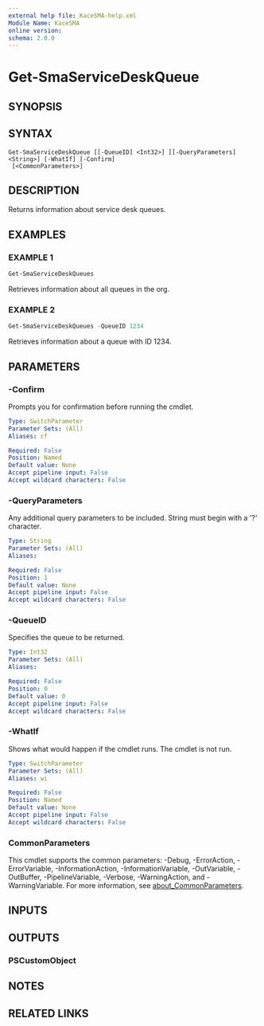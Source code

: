 ```yaml
---
external help file: KaceSMA-help.xml
Module Name: KaceSMA
online version:
schema: 2.0.0
---
```


# Get-SmaServiceDeskQueue

## SYNOPSIS

## SYNTAX

```
Get-SmaServiceDeskQueue [[-QueueID] <Int32>] [[-QueryParameters] <String>] [-WhatIf] [-Confirm]
 [<CommonParameters>]
```

## DESCRIPTION
Returns information about service desk queues.

## EXAMPLES

### EXAMPLE 1
```powershell
Get-SmaServiceDeskQueues
```

Retrieves information about all queues in the org.

### EXAMPLE 2
```powershell
Get-SmaServiceDeskQueues -QueueID 1234
```

Retrieves information about a queue with ID 1234.

## PARAMETERS

### -Confirm
Prompts you for confirmation before running the cmdlet.

```yaml
Type: SwitchParameter
Parameter Sets: (All)
Aliases: cf

Required: False
Position: Named
Default value: None
Accept pipeline input: False
Accept wildcard characters: False
```

### -QueryParameters
Any additional query parameters to be included.
String must begin with a '?' character.

```yaml
Type: String
Parameter Sets: (All)
Aliases:

Required: False
Position: 1
Default value: None
Accept pipeline input: False
Accept wildcard characters: False
```

### -QueueID
Specifies the queue to be returned.

```yaml
Type: Int32
Parameter Sets: (All)
Aliases:

Required: False
Position: 0
Default value: 0
Accept pipeline input: False
Accept wildcard characters: False
```

### -WhatIf
Shows what would happen if the cmdlet runs.
The cmdlet is not run.

```yaml
Type: SwitchParameter
Parameter Sets: (All)
Aliases: wi

Required: False
Position: Named
Default value: None
Accept pipeline input: False
Accept wildcard characters: False
```

### CommonParameters
This cmdlet supports the common parameters: -Debug, -ErrorAction, -ErrorVariable, -InformationAction, -InformationVariable, -OutVariable, -OutBuffer, -PipelineVariable, -Verbose, -WarningAction, and -WarningVariable. For more information, see [about_CommonParameters](http://go.microsoft.com/fwlink/?LinkID=113216).

## INPUTS

## OUTPUTS

### PSCustomObject
## NOTES

## RELATED LINKS
